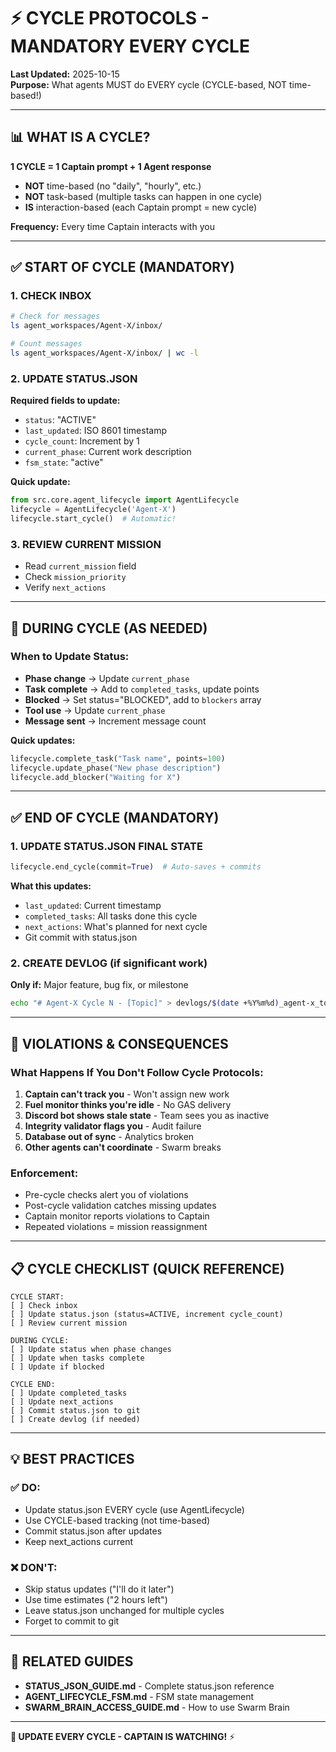 # ⚡ CYCLE PROTOCOLS - MANDATORY EVERY CYCLE

**Last Updated:** 2025-10-15  
**Purpose:** What agents MUST do EVERY cycle (CYCLE-based, NOT time-based!)

---

## 📊 WHAT IS A CYCLE?

**1 CYCLE = 1 Captain prompt + 1 Agent response**

- **NOT** time-based (no "daily", "hourly", etc.)
- **NOT** task-based (multiple tasks can happen in one cycle)
- **IS** interaction-based (each Captain prompt = new cycle)

**Frequency:** Every time Captain interacts with you

---

## ✅ START OF CYCLE (MANDATORY)

### 1. CHECK INBOX
```bash
# Check for messages
ls agent_workspaces/Agent-X/inbox/

# Count messages
ls agent_workspaces/Agent-X/inbox/ | wc -l
```

### 2. UPDATE STATUS.JSON
**Required fields to update:**
- `status`: "ACTIVE"
- `last_updated`: ISO 8601 timestamp
- `cycle_count`: Increment by 1
- `current_phase`: Current work description
- `fsm_state`: "active"

**Quick update:**
```python
from src.core.agent_lifecycle import AgentLifecycle
lifecycle = AgentLifecycle('Agent-X')
lifecycle.start_cycle()  # Automatic!
```

### 3. REVIEW CURRENT MISSION
- Read `current_mission` field
- Check `mission_priority`
- Verify `next_actions`

---

## 🔄 DURING CYCLE (AS NEEDED)

### When to Update Status:
- **Phase change** → Update `current_phase`
- **Task complete** → Add to `completed_tasks`, update points
- **Blocked** → Set status="BLOCKED", add to `blockers` array
- **Tool use** → Update `current_phase`
- **Message sent** → Increment message count

**Quick updates:**
```python
lifecycle.complete_task("Task name", points=100)
lifecycle.update_phase("New phase description")
lifecycle.add_blocker("Waiting for X")
```

---

## ✅ END OF CYCLE (MANDATORY)

### 1. UPDATE STATUS.JSON FINAL STATE
```python
lifecycle.end_cycle(commit=True)  # Auto-saves + commits
```

**What this updates:**
- `last_updated`: Current timestamp
- `completed_tasks`: All tasks done this cycle
- `next_actions`: What's planned for next cycle
- Git commit with status.json

### 2. CREATE DEVLOG (if significant work)
**Only if:** Major feature, bug fix, or milestone
```bash
echo "# Agent-X Cycle N - [Topic]" > devlogs/$(date +%Y%m%d)_agent-x_topic.md
```

---

## 🚨 VIOLATIONS & CONSEQUENCES

### What Happens If You Don't Follow Cycle Protocols:

1. **Captain can't track you** - Won't assign new work
2. **Fuel monitor thinks you're idle** - No GAS delivery
3. **Discord bot shows stale state** - Team sees you as inactive
4. **Integrity validator flags you** - Audit failure
5. **Database out of sync** - Analytics broken
6. **Other agents can't coordinate** - Swarm breaks

### Enforcement:
- Pre-cycle checks alert you of violations
- Post-cycle validation catches missing updates
- Captain monitor reports violations to Captain
- Repeated violations = mission reassignment

---

## 📋 CYCLE CHECKLIST (QUICK REFERENCE)

```
CYCLE START:
[ ] Check inbox
[ ] Update status.json (status=ACTIVE, increment cycle_count)
[ ] Review current mission

DURING CYCLE:
[ ] Update status when phase changes
[ ] Update when tasks complete
[ ] Update if blocked

CYCLE END:
[ ] Update completed_tasks
[ ] Update next_actions
[ ] Commit status.json to git
[ ] Create devlog (if needed)
```

---

## 💡 BEST PRACTICES

### ✅ DO:
- Update status.json EVERY cycle (use AgentLifecycle)
- Use CYCLE-based tracking (not time-based)
- Commit status.json after updates
- Keep next_actions current

### ❌ DON'T:
- Skip status updates ("I'll do it later")
- Use time estimates ("2 hours left")
- Leave status.json unchanged for multiple cycles
- Forget to commit to git

---

## 🔗 RELATED GUIDES

- **STATUS_JSON_GUIDE.md** - Complete status.json reference
- **AGENT_LIFECYCLE_FSM.md** - FSM state management
- **SWARM_BRAIN_ACCESS_GUIDE.md** - How to use Swarm Brain

---

**🐝 UPDATE EVERY CYCLE - CAPTAIN IS WATCHING!** ⚡

